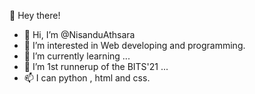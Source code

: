 👋 Hey there! 

- 👋 Hi, I’m @NisanduAthsara
- 👀 I’m interested in Web developing and programming.
- 🌱 I’m currently learning ...
- 💞️ I’m 1st runnerup of the BITS'21 ...
- 📫 I can python , html and css.

<!---
NisanduAthsara/NisanduAthsara is a ✨ special ✨ repository because its `README.md` (this file) appears on your GitHub profile.
You can click the Preview link to take a look at your changes.
--->
